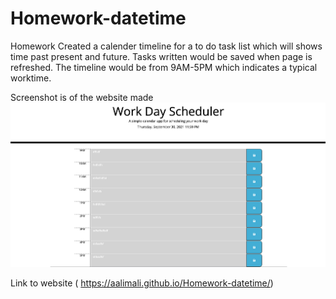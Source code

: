 # Homework-datetime
Homework
Created a calender timeline for a to do task list which will shows time past present and future. Tasks written would be saved when page is refreshed. The timeline would be from 9AM-5PM which indicates a typical worktime. 

Screenshot is of the website made 
![](./img/screenshot.png)

Link to website ( https://aalimali.github.io/Homework-datetime/)
